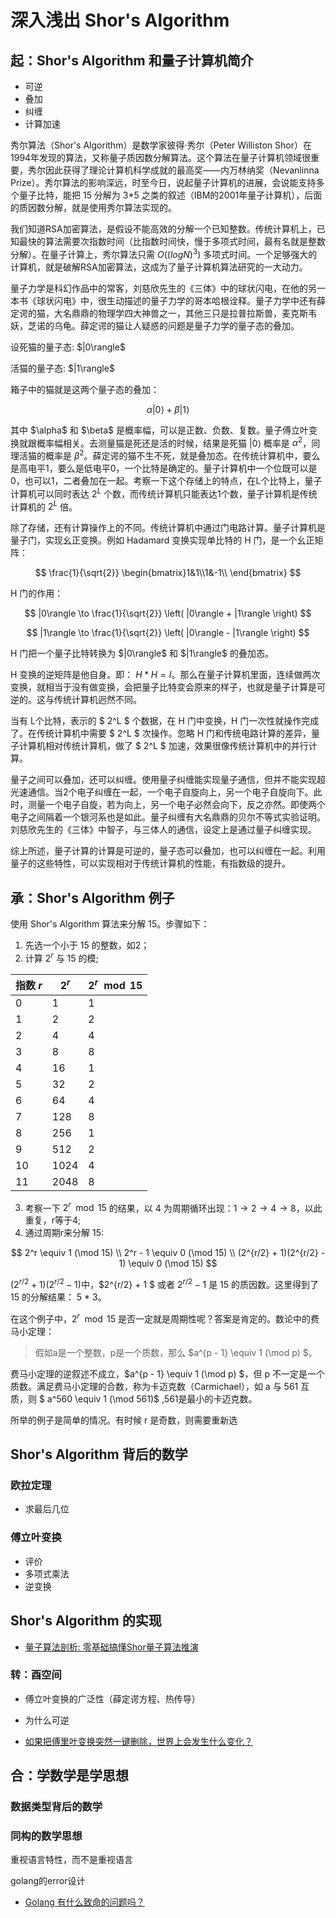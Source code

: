 # 深入浅出 Shor's Algorithm

## 起：Shor's Algorithm 和量子计算机简介

- 可逆
- 叠加
- 纠缠
- 计算加速

秀尔算法（Shor's Algorithm）是数学家彼得·秀尔（Peter Williston Shor）在1994年发现的算法，又称量子质因数分解算法。这个算法在量子计算机领域很重要，秀尔因此获得了理论计算机科学成就的最高奖——内万林纳奖（Nevanlinna Prize）。秀尔算法的影响深远，时至今日，说起量子计算机的进展，会说能支持多个量子比特，能把 15 分解为 3*5 之类的叙述（IBM的2001年量子计算机），后面的质因数分解，就是使用秀尔算法实现的。

我们知道RSA加密算法，是假设不能高效的分解一个已知整数。传统计算机上，已知最快的算法需要次指数时间（比指数时间快，慢于多项式时间，最有名就是整数分解）。在量子计算上，秀尔算法只需 $O((logN)^3)$ 多项式时间。一个足够强大的计算机，就是破解RSA加密算法，这成为了量子计算机算法研究的一大动力。

量子力学是科幻作品中的常客，刘慈欣先生的《三体》中的球状闪电，在他的另一本书《球状闪电》中，很生动描述的量子力学的哥本哈根诠释。量子力学中还有薛定谔的猫，大名鼎鼎的物理学四大神兽之一，其他三只是拉普拉斯兽，麦克斯韦妖，芝诺的乌龟。薛定谔的猫让人疑惑的问题是量子力学的量子态的叠加。

设死猫的量子态: \$|0\rangle\$ 

活猫的量子态: \$|1\rangle\$ 

箱子中的猫就是这两个量子态的叠加：

$$
\alpha|0\rangle + \beta|1\rangle
$$

其中 \$\alpha\$ 和 \$\beta\$ 是概率幅，可以是正数、负数、复数。量子傅立叶变换就跟概率幅相关。去测量猫是死还是活的时候，结果是死猫 $|0\rangle$ 概率是 $\alpha^2$，同理活猫的概率是 $\beta^2$。薛定谔的猫不生不死，就是叠加态。在传统计算机中，要么是高电平1，要么是低电平0，一个比特是确定的。量子计算机中一个位既可以是0，也可以1，二者叠加在一起。考察一下这个存储上的特点，在L个比特上，量子计算机可以同时表达 $2^L$ 个数，而传统计算机只能表达1个数，量子计算机是传统计算机的  $2^L$ 倍。

除了存储，还有计算操作上的不同。传统计算机中通过门电路计算。量子计算机是量子门，实现幺正变换。例如 Hadamard 变换实现单比特的 H 门，是一个幺正矩阵：

$$
\frac{1}{\sqrt{2}} \begin{bmatrix}1&1\\1&-1\\ \end{bmatrix}
$$

H 门的作用：

$$
|0\rangle \to \frac{1}{\sqrt{2}} \left( |0\rangle + |1\rangle \right) 
$$

$$
|1\rangle \to \frac{1}{\sqrt{2}} \left( |0\rangle - |1\rangle \right)
$$

H 门把一个量子比特转换为  \$|0\rangle\$ 和  \$|1\rangle\$ 的叠加态。

H 变换的逆矩阵是他自身。即： $H*H = I$。那么在量子计算机里面，连续做两次变换，就相当于没有做变换，会把量子比特变会原来的样子，也就是量子计算是可逆的。这与传统计算机迥然不同。

当有 L个比特，表示的 $ 2^L $ 个数据，在 H 门中变换，H 门一次性就操作完成了。在传统计算机中需要  $ 2^L $ 次操作。忽略 H 门和传统电路计算的差异，量子计算机相对传统计算机，做了 $ 2^L $ 加速，效果很像传统计算机中的并行计算。

量子之间可以叠加，还可以纠缠。使用量子纠缠能实现量子通信，但并不能实现超光速通信。当2个电子纠缠在一起，一个电子自旋向上，另一个电子自旋向下。此时，测量一个电子自旋，若为向上，另一个电子必然会向下，反之亦然。即使两个电子之间隔着一个银河系也是如此。量子纠缠有大名鼎鼎的贝尔不等式实验证明。刘慈欣先生的《三体》中智子，与三体人的通信，设定上是通过量子纠缠实现。

综上所述，量子计算的计算是可逆的，量子态可以叠加，也可以纠缠在一起。利用量子的这些特性，可以实现相对于传统计算机的性能，有指数级的提升。

## 承：Shor's Algorithm 例子

使用 Shor's Algorithm 算法来分解 15。步骤如下：

1. 先选一个小于 15 的整数，如2；
2. 计算 $2^r$ 与 15 的模;

| 指数 $r$ | $2^r$       | $2^r \mod 15$ |
|------------|---------------|------------------|
| 0          | 1             | 1                |
| 1          | 2             | 2                |
| 2          | 4             | 4                |
| 3          | 8             | 8                |
| 4          | 16            | 1                |
| 5          | 32            | 2                |
| 6          | 64            | 4                |
| 7          | 128           | 8                |
| 8          | 256           | 1                |
| 9          | 512           | 2                |
| 10         | 1024          | 4                |
| 11         | 2048          | 8                |

3. 考察一下  $2^r \mod 15$ 的结果，以 4 为周期循环出现：$1 \to 2 \to 4 \to 8$，以此重复，r等于4;
4. 通过周期r来分解 15:

$$
2^r \equiv 1 (\mod 15) \\
2^r - 1 \equiv 0 (\mod 15) \\ 
(2^{r/2} + 1)(2^{r/2} - 1) \equiv 0 (\mod 15)
$$

$(2^{r/2} + 1)(2^{r/2} - 1)$中，$2^{r/2} + 1 $ 或者 $2^{r/2} - 1$ 是 15 的质因数。这里得到了 15 的分解结果： 5 * 3。

在这个例子中，$2^r \mod 15$ 是否一定就是周期性呢？答案是肯定的。数论中的费马小定理：

> 假如a是一个整数，p是一个质数，那么 $a^{p - 1} \equiv 1 (\mod p) $。

费马小定理的逆叙述不成立，$a^{p - 1} \equiv 1 (\mod p) $，但 p 不一定是一个质数。满足费马小定理的合数，称为卡迈克数（Carmichael），如 a 与 561 互质，则 $ a^560 \equiv 1 (\mod 561)$ ,561是最小的卡迈克数。

所举的例子是简单的情况。有时候 r 是奇数，则需要重新选

## Shor's Algorithm 背后的数学

### 欧拉定理
- 求最后几位

### 傅立叶变换
- 评价
- 多项式乘法
- 逆变换

## Shor's Algorithm 的实现

- [量子算法剖析: 零基础搞懂Shor量子算法推演](https://zhuanlan.zhihu.com/p/106923175)

### 转：酉空间

- 傅立叶变换的广泛性（薛定谔方程、热传导）
- 为什么可逆

- [如果把傅里叶变换突然一键删除，世界上会发生什么变化？](https://www.zhihu.com/question/13671804165/answer/1888868718425134475)

## 合：学数学是学思想

### 数据类型背后的数学

### 同构的数学思想

重视语言特性，而不是重视语言

golang的error设计

- [Golang 有什么致命的问题吗？](https://www.zhihu.com/question/311207855)

